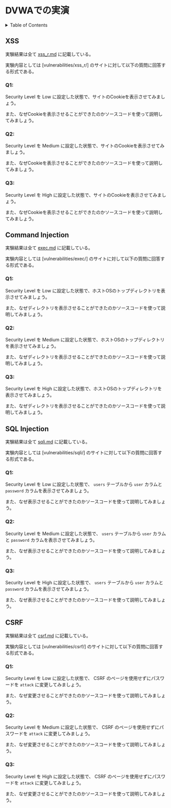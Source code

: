 # DVWAでの実演

<!-- START doctoc generated TOC please keep comment here to allow auto update -->
<!-- DON'T EDIT THIS SECTION, INSTEAD RE-RUN doctoc TO UPDATE -->
<details>
<summary>Table of Contents</summary>

- [XSS](#xss)
  - [Q1:](#q1)
  - [Q2:](#q2)
  - [Q3:](#q3)
- [Command Injection](#command-injection)
  - [Q1:](#q1-1)
  - [Q2:](#q2-1)
  - [Q3:](#q3-1)
- [SQL Injection](#sql-injection)
  - [Q1:](#q1-2)
  - [Q2:](#q2-2)
  - [Q3:](#q3-2)
- [CSRF](#csrf)
  - [Q1:](#q1-3)
  - [Q2:](#q2-3)
  - [Q3:](#q3-3)

</details>
<!-- END doctoc generated TOC please keep comment here to allow auto update -->

## XSS

実験結果は全て [xss_r.md](./xss_r.md) に記載している。

実験内容としては [vulnerabilities/xss_r/] のサイトに対して以下の質問に回答する形式である。

### Q1: 

Security Level を Low に設定した状態で、サイトのCookieを表示させてみましょう。

また、なぜCookieを表示させることができたのかソースコードを使って説明してみましょう。

### Q2: 

Security Level を Medium に設定した状態で、サイトのCookieを表示させてみましょう。

また、なぜCookieを表示させることができたのかソースコードを使って説明してみましょう。

### Q3: 

Security Level を High に設定した状態で、サイトのCookieを表示させてみましょう。

また、なぜCookieを表示させることができたのかソースコードを使って説明してみましょう。

## Command Injection

実験結果は全て [exec.md](./exec.md) に記載している。

実験内容としては [vulnerabilities/exec/] のサイトに対して以下の質問に回答する形式である。

### Q1: 

Security Level を Low に設定した状態で、ホストOSのトップディレクトリを表示させてみましょう。

また、なぜディレクトリを表示させることができたのかソースコードを使って説明してみましょう。

### Q2: 

Security Level を Medium に設定した状態で、ホストOSのトップディレクトリを表示させてみましょう。

また、なぜディレクトリを表示させることができたのかソースコードを使って説明してみましょう。

### Q3: 

Security Level を High に設定した状態で、ホストOSのトップディレクトリを表示させてみましょう。

また、なぜディレクトリを表示させることができたのかソースコードを使って説明してみましょう。

## SQL Injection

実験結果は全て [sqli.md](./sqli.md) に記載している。

実験内容としては [vulnerabilities/sqli/] のサイトに対して以下の質問に回答する形式である。

### Q1: 

Security Level を Low に設定した状態で、 `users` テーブルから `user` カラムと `password` カラムを表示させてみましょう。

また、なぜ表示させることができたのかソースコードを使って説明してみましょう。

### Q2: 

Security Level を Medium に設定した状態で、 `users` テーブルから `user` カラムと `password` カラムを表示させてみましょう。

また、なぜ表示させることができたのかソースコードを使って説明してみましょう。

### Q3: 

Security Level を High に設定した状態で、 `users` テーブルから `user` カラムと `password` カラムを表示させてみましょう。

また、なぜ表示させることができたのかソースコードを使って説明してみましょう。

## CSRF

実験結果は全て [csrf.md](./csrf.md) に記載している。

実験内容としては [vulnerabilities/csrf/] のサイトに対して以下の質問に回答する形式である。

### Q1: 

Security Level を Low に設定した状態で、 CSRF のページを使用せずにパスワードを `attack` に変更してみましょう。

また、なぜ変更させることができたのかソースコードを使って説明してみましょう。

### Q2: 

Security Level を Medium に設定した状態で、 CSRF のページを使用せずにパスワードを `attack` に変更してみましょう。

また、なぜ変更させることができたのかソースコードを使って説明してみましょう。

### Q3: 

Security Level を High に設定した状態で、 CSRF のページを使用せずにパスワードを `attack` に変更してみましょう。

また、なぜ変更させることができたのかソースコードを使って説明してみましょう。
